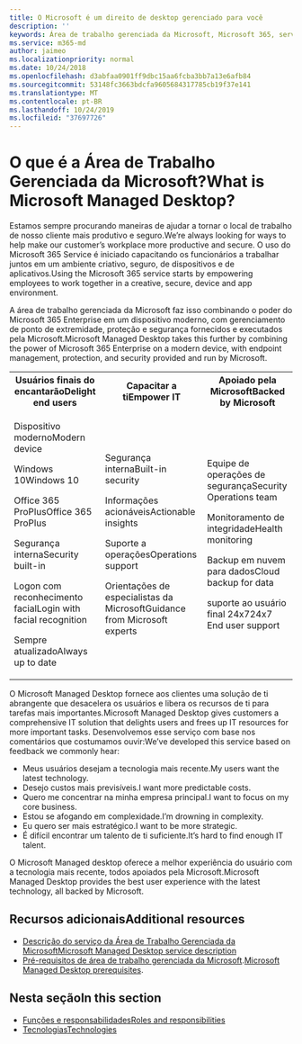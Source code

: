 ```yaml
---
title: O Microsoft é um direito de desktop gerenciado para você
description: ''
keywords: Área de trabalho gerenciada da Microsoft, Microsoft 365, serviço, documentação
ms.service: m365-md
author: jaimeo
ms.localizationpriority: normal
ms.date: 10/24/2018
ms.openlocfilehash: d3abfaa0901ff9dbc15aa6fcba3bb7a13e6afb84
ms.sourcegitcommit: 53148fc3663bdcfa9605684317785cb19f37e141
ms.translationtype: MT
ms.contentlocale: pt-BR
ms.lasthandoff: 10/24/2019
ms.locfileid: "37697726"
---
```

# <a name="what-is-microsoft-managed-desktop"></a><span data-ttu-id="6d90c-103">O que é a Área de Trabalho Gerenciada da Microsoft?</span><span class="sxs-lookup"><span data-stu-id="6d90c-103">What is Microsoft Managed Desktop?</span></span>

<!--from Overview-->

<span data-ttu-id="6d90c-104">Estamos sempre procurando maneiras de ajudar a tornar o local de trabalho de nosso cliente mais produtivo e seguro.</span><span class="sxs-lookup"><span data-stu-id="6d90c-104">We’re always looking for ways to help make our customer’s workplace more productive and secure.</span></span> <span data-ttu-id="6d90c-105">O uso do Microsoft 365 Service é iniciado capacitando os funcionários a trabalhar juntos em um ambiente criativo, seguro, de dispositivos e de aplicativos.</span><span class="sxs-lookup"><span data-stu-id="6d90c-105">Using the Microsoft 365 service starts by empowering employees to work together in a creative, secure, device and app environment.</span></span>

<span data-ttu-id="6d90c-106">A área de trabalho gerenciada da Microsoft faz isso combinando o poder do Microsoft 365 Enterprise em um dispositivo moderno, com gerenciamento de ponto de extremidade, proteção e segurança fornecidos e executados pela Microsoft.</span><span class="sxs-lookup"><span data-stu-id="6d90c-106">Microsoft Managed Desktop takes this further by combining the power of Microsoft 365 Enterprise on a modern device, with endpoint management, protection, and security provided and run by Microsoft.</span></span>


<table>
<tr><th><span data-ttu-id="6d90c-107">Usuários finais do encantarão</span><span class="sxs-lookup"><span data-stu-id="6d90c-107">Delight end users</span></span></th><th><span data-ttu-id="6d90c-108">Capacitar a ti</span><span class="sxs-lookup"><span data-stu-id="6d90c-108">Empower IT</span></span></th><th><span data-ttu-id="6d90c-109">Apoiado pela Microsoft</span><span class="sxs-lookup"><span data-stu-id="6d90c-109">Backed by Microsoft</span></span></th></tr>
<tr><td><p><span data-ttu-id="6d90c-110">Dispositivo moderno</span><span class="sxs-lookup"><span data-stu-id="6d90c-110">Modern device</span></span></p><p><span data-ttu-id="6d90c-111">Windows 10</span><span class="sxs-lookup"><span data-stu-id="6d90c-111">Windows 10</span></span></p><p><span data-ttu-id="6d90c-112">Office 365 ProPlus</span><span class="sxs-lookup"><span data-stu-id="6d90c-112">Office 365 ProPlus</span></span></p><p><span data-ttu-id="6d90c-113">Segurança interna</span><span class="sxs-lookup"><span data-stu-id="6d90c-113">Security built-in</span></span></p><p><span data-ttu-id="6d90c-114">Logon com reconhecimento facial</span><span class="sxs-lookup"><span data-stu-id="6d90c-114">Login with facial recognition</span></span></p><p><span data-ttu-id="6d90c-115">Sempre atualizado</span><span class="sxs-lookup"><span data-stu-id="6d90c-115">Always up to date</span></span></p></td><td><p><span data-ttu-id="6d90c-116">Segurança interna</span><span class="sxs-lookup"><span data-stu-id="6d90c-116">Built-in security</span></span></p><p><span data-ttu-id="6d90c-117">Informações acionáveis</span><span class="sxs-lookup"><span data-stu-id="6d90c-117">Actionable insights</span></span></p><p><span data-ttu-id="6d90c-118">Suporte a operações</span><span class="sxs-lookup"><span data-stu-id="6d90c-118">Operations support</span></span></p><p><span data-ttu-id="6d90c-119">Orientações de especialistas da Microsoft</span><span class="sxs-lookup"><span data-stu-id="6d90c-119">Guidance from Microsoft experts</span></span></p></td><td><p><span data-ttu-id="6d90c-120">Equipe de operações de segurança</span><span class="sxs-lookup"><span data-stu-id="6d90c-120">Security Operations team</span></span></p><p><span data-ttu-id="6d90c-121">Monitoramento de integridade</span><span class="sxs-lookup"><span data-stu-id="6d90c-121">Health monitoring</span></span></p><p><span data-ttu-id="6d90c-122">Backup em nuvem para dados</span><span class="sxs-lookup"><span data-stu-id="6d90c-122">Cloud backup for data</span></span></p><p><span data-ttu-id="6d90c-123">suporte ao usuário final 24x7</span><span class="sxs-lookup"><span data-stu-id="6d90c-123">24x7 End user support</span></span></p></td></tr>
</table>

<span data-ttu-id="6d90c-124">O Microsoft Managed Desktop fornece aos clientes uma solução de ti abrangente que desacelera os usuários e libera os recursos de ti para tarefas mais importantes.</span><span class="sxs-lookup"><span data-stu-id="6d90c-124">Microsoft Managed Desktop gives customers a comprehensive IT solution that delights users and frees up IT resources for more important tasks.</span></span> <span data-ttu-id="6d90c-125">Desenvolvemos esse serviço com base nos comentários que costumamos ouvir:</span><span class="sxs-lookup"><span data-stu-id="6d90c-125">We’ve developed this service based on feedback we commonly hear:</span></span>
- <span data-ttu-id="6d90c-126">Meus usuários desejam a tecnologia mais recente.</span><span class="sxs-lookup"><span data-stu-id="6d90c-126">My users want the latest technology.</span></span>
- <span data-ttu-id="6d90c-127">Desejo custos mais previsíveis.</span><span class="sxs-lookup"><span data-stu-id="6d90c-127">I want more predictable costs.</span></span>
- <span data-ttu-id="6d90c-128">Quero me concentrar na minha empresa principal.</span><span class="sxs-lookup"><span data-stu-id="6d90c-128">I want to focus on my core business.</span></span> 
- <span data-ttu-id="6d90c-129">Estou se afogando em complexidade.</span><span class="sxs-lookup"><span data-stu-id="6d90c-129">I’m drowning in complexity.</span></span> 
- <span data-ttu-id="6d90c-130">Eu quero ser mais estratégico.</span><span class="sxs-lookup"><span data-stu-id="6d90c-130">I want to be more strategic.</span></span> 
- <span data-ttu-id="6d90c-131">É difícil encontrar um talento de ti suficiente.</span><span class="sxs-lookup"><span data-stu-id="6d90c-131">It’s hard to find enough IT talent.</span></span>  

<span data-ttu-id="6d90c-132">O Microsoft Managed desktop oferece a melhor experiência do usuário com a tecnologia mais recente, todos apoiados pela Microsoft.</span><span class="sxs-lookup"><span data-stu-id="6d90c-132">Microsoft Managed Desktop provides the best user experience with the latest technology, all backed by Microsoft.</span></span> 

## <a name="additional-resources"></a><span data-ttu-id="6d90c-133">Recursos adicionais</span><span class="sxs-lookup"><span data-stu-id="6d90c-133">Additional resources</span></span>
- [<span data-ttu-id="6d90c-134">Descrição do serviço da Área de Trabalho Gerenciada da Microsoft</span><span class="sxs-lookup"><span data-stu-id="6d90c-134">Microsoft Managed Desktop service description</span></span>](../service-description/index.md)
- <span data-ttu-id="6d90c-135">[Pré-requisitos de área de trabalho gerenciada da Microsoft](../get-ready/prerequisites.md).</span><span class="sxs-lookup"><span data-stu-id="6d90c-135">[Microsoft Managed Desktop prerequisites](../get-ready/prerequisites.md).</span></span>

<!--When you enroll in Microsoft Managed Desktop, Microsoft provides you with devices that are configured to join your Azure Active Directory tenant. Windows 10, Office 365, and some apps and features associated with [Microsoft 365 Enterprise E5](https://www.microsoft.com/en-us/microsoft-365/compare-all-microsoft-365-plans) are installed (by Microsoft) on your devices. When your employees who are using these devices need help, they contact Microsoft Managed Desktop support (provided by Microsoft) through a custom chat app.--> 

<!--With Microsoft Managed Desktop, you get **software as a service** (Microsoft 365 E5), **Device as a service** (Microsoft Surface devices ready to use), and **IT support as a service** (Help desk and more).--> 
 
## <a name="in-this-section"></a><span data-ttu-id="6d90c-136">Nesta seção</span><span class="sxs-lookup"><span data-stu-id="6d90c-136">In this section</span></span>
- [<span data-ttu-id="6d90c-137">Funções e responsabilidades</span><span class="sxs-lookup"><span data-stu-id="6d90c-137">Roles and responsibilities</span></span>](roles-and-responsibilities.md)
- [<span data-ttu-id="6d90c-138">Tecnologias</span><span class="sxs-lookup"><span data-stu-id="6d90c-138">Technologies</span></span>](technologies.md)
